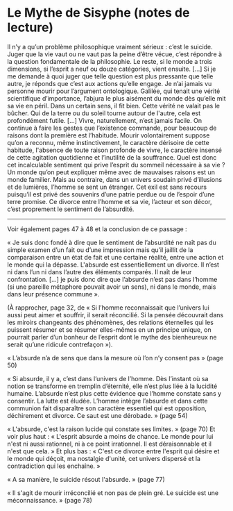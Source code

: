 # Le Mythe de Sisyphe (notes de lecture)
Il n’y a qu’un problème philosophique vraiment sérieux : c’est le suicide. Juger que la vie vaut ou ne vaut pas la peine d’être vécue, c’est répondre à la question fondamentale de la philosophie. Le reste, si le monde a trois dimensions, si l’esprit a neuf ou douze catégories, vient ensuite. [...]
Si je me demande à quoi juger que telle question est plus pressante que telle autre, je réponds que c’est aux actions qu’elle engage. Je n’ai jamais vu personne mourir pour l’argument ontologique. Galilée, qui tenait une vérité scientifique d’importance, l’abjura le plus aisément du monde dès qu’elle mit sa vie en péril. Dans un certain sens, il fit bien. Cette vérité ne valait pas le bûcher. Qui de la terre ou du soleil tourne autour de l'autre, cela est profondément futile. [...]
Vivre, naturellement, n’est jamais facile. On continue à faire les gestes que l’existence commande, pour beaucoup de raisons dont la première est l’habitude. Mourir volontairement suppose qu’on a reconnu, même instinctivement, le caractère dérisoire de cette habitude, l'absence de toute raison profonde de vivre, le caractère insensé de cette agitation quotidienne et l’inutilité de la souffrance.
Quel est donc cet incalculable sentiment qui prive l’esprit du sommeil nécessaire à sa vie ? Un monde qu’on peut expliquer même avec de mauvaises raisons est un monde familier. Mais au contraire, dans un univers soudain privé d’illusions et de lumières, l’homme se sent un étranger. Cet exil est sans recours puisqu’il est privé des souvenirs d’une patrie perdue ou de l’espoir d’une terre promise. Ce divorce entre l’homme et sa vie, l’acteur et son décor, c’est proprement le sentiment de l’absurdité.

---- 

Voir également pages 47 à 48 et la conclusion de ce passage : 

« Je suis donc fondé à dire que le sentiment de l’absurdité ne naît pas du simple examen d’un fait ou d’une impression mais qu’il jaillit de la comparaison entre un état de fait et une certaine réalité, entre une action et le monde qui la dépasse. L'absurde est essentiellement un divorce. Il n’est ni dans l’un ni dans l’autre des éléments comparés. Il naît de leur confrontation.
[...] je puis donc dire que l’absurde n’est pas dans l’homme (si une pareille métaphore pouvait avoir un sens), ni dans le monde, mais dans leur présence commune ».

(À rapprocher, page 32, de « Si l’homme reconnaissait que l’univers lui aussi peut aimer et souffrir, il serait réconcilié. Si la pensée découvrait dans les miroirs changeants des phénomènes, des relations éternelles qui les puissent résumer et se résumer elles-mêmes en un principe unique, on pourrait parler d’un bonheur de l’esprit dont le mythe des bienheureux ne serait qu’une ridicule contrefaçon »).

« L’absurde n’a de sens que dans la mesure où l’on n’y consent pas » (page 50)

« Si absurde, il y a, c’est dans l’univers de l’homme. Dès l’instant où sa notion se transforme en tremplin d’éternité, elle n’est plus liée à la lucidité humaine. L’absurde n’est plus cette évidence que l’homme constate sans y consentir. La lutte est éludée. L’homme intègre l’absurde et dans cette communion fait disparaître son caractère essentiel qui est opposition, déchirement et divorce. Ce saut est une dérobade. » (page 54)

« L'absurde, c'est la raison lucide qui constate ses limites. » (page 70) Et voir plus haut : « L'esprit absurde a moins de chance. Le monde pour lui n'est ni aussi rationnel, ni à ce point irrationnel. Il est déraisonnable et il n'est que cela. » Et plus bas : « C'est ce divorce entre l'esprit qui désire et le monde qui déçoit, ma nostalgie d'unité, cet univers dispersé et la contradiction qui les enchaîne. »

« A sa manière, le suicide résout l'absurde. » (page 77)

« Il s'agit de mourir irréconcilié et non pas de plein gré. Le suicide est une méconnaissance. » (page 78)